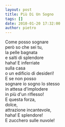```yaml
---
layout: post
title: Più Di Un Sogno
tags: []
date: 2010-01-20 17:32:00
author: pietro
---
```

Come posso sognare<br/>però so che sei tu,<br/>la pelle bagnata<br/>e salti di splendore<br/>haha! E inferriate<br/>sulla casa<br/>o un edificio di desideri!<br/>E se non posso<br/>sognare io sogno lo stesso<br/>in attesa d'implodere<br/>in più d'un riflesso!<br/>E questa forza,<br/>dolce,<br/>attrazione incantevole,<br/>haha! E splendore!<br/>E zucchero sulle nuvole!
